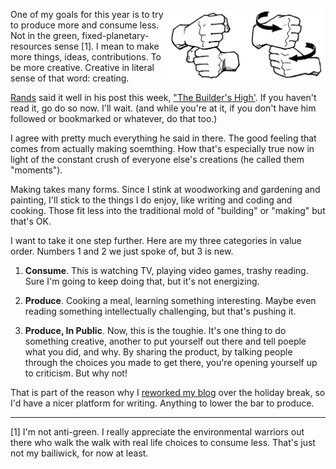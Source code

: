 <!-- 
.. title: Consume vs. Produce vs. Produce Publicly
.. slug: consume-produce-public
.. link: 
.. description: 
.. tags: Life
.. date: 2014/01/09 10:51PM
-->

<p><img style="float:right" class="postimage" src="/f/make-asl.gif" alt="\"make\" in American Sign Language" width=50%></p>

One of my goals for this year is to try to produce more and consume
less. Not in the green, fixed-planetary-resources sense \[1\]. I
mean to make more things, ideas, contributions.  To be more creative.
Creative in literal sense of that word: creating.

[Rands][r] said it well in his post this week, 
["The Builder's High'][bh]. If you haven't read it, go do so now.
I'll wait.  (and while you're at it, if you don't have him followed
or bookmarked or whatever, do that too.)

  [r]: https://twitter.com/rands
  [bh]: http://randsinrepose.com/archives/the-builders-high/

I agree with pretty much everything he said in there. The good
feeling that comes from actually making soemthing. How that's
especially true now in light of the constant crush of everyone
else's creations (he called them "moments"). 

Making takes many forms. Since I stink at woodworking and gardening
and painting, I'll stick to the things I do enjoy, like writing and
coding and cooking. Those fit less into the traditional mold of
"building" or "making" but that's OK.

I want to take it one step further. Here are my three categories
in value order. Numbers 1 and 2 we just spoke of, but 3 is new.

1. **Consume**. This is watching TV, playing video games, trashy
   reading. Sure I'm going to keep doing that, but it's not energizing.

2. **Produce**. Cooking a meal, learning something interesting. Maybe
   even reading something intellectually challenging, but that's pushing
   it.

3. **Produce, In Public**. Now, this is the toughie. It's one thing to 
   do something creative, another to put yourself out there and tell 
   poeple what you did, and why. By sharing the product, by talking
   people through the choices you made to get there, you're opening
   yourself up to criticism. But why not!

That is part of the reason why I [reworked my blog][nikola] over the
holiday break, so I'd have a nicer platform for writing. Anything to
lower the bar to produce.

  [nikola]: /posts/switching-to-static.html

-------------

[1] I'm not anti-green. I really appreciate the environmental
warriors out there who walk the walk with real life choices to
consume less. That's just not my bailiwick, for now at least.

<!-- vim set fo+=awn ai tw=72 -->
